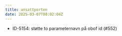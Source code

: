 ```yaml
---
title: ansattporten
date: 2025-03-07T08:02:04Z
---
```

- ID-5154: støtte to parameternavn på obof id (#552)

